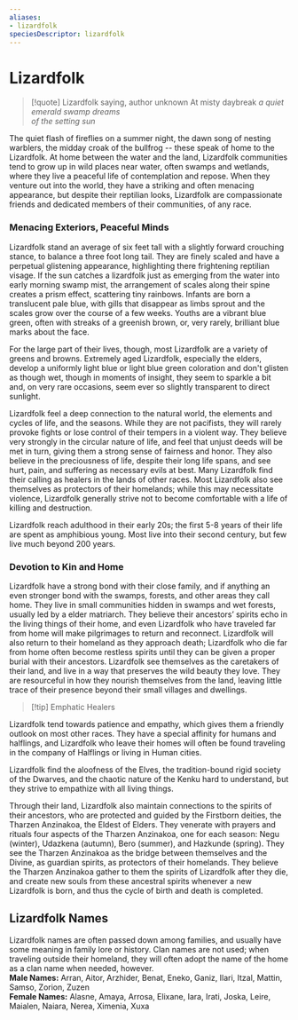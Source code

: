 ```yaml
---
aliases:
- lizardfolk
speciesDescriptor: lizardfolk
---
```

# Lizardfolk

>[!quote] Lizardfolk saying, author unknown
>At misty daybreak
_a quiet emerald swamp dreams_  
_of the setting sun_  

The quiet flash of fireflies on a summer night, the dawn song of nesting warblers, the midday croak of the bullfrog -- these speak of home to the Lizardfolk. At home between the water and the land, Lizardfolk communities tend to grow up in wild places near water, often swamps and wetlands, where they live a peaceful life of contemplation and repose. When they venture out into the world, they have a striking and often menacing appearance, but despite their reptilian looks, Lizardfolk are compassionate friends and dedicated members of their communities, of any race.

### Menacing Exteriors, Peaceful Minds

Lizardfolk stand an average of six feet tall with a slightly forward crouching stance, to balance a three foot long tail. They are finely scaled and have a perpetual glistening appearance, highlighting there frightening reptilian visage. If the sun catches a lizardfolk just as emerging from the water into early morning swamp mist, the arrangement of scales along their spine creates a prism effect, scattering tiny rainbows. Infants are born a translucent pale blue, with gills that disappear as limbs sprout and the scales grow over the course of a few weeks. Youths are a vibrant blue green, often with streaks of a greenish brown, or, very rarely, brilliant blue marks about the face.

For the large part of their lives, though, most Lizardfolk are a variety of greens and browns. Extremely aged Lizardfolk, especially the elders, develop a uniformly light blue or light blue green coloration and don't glisten as though wet, though in moments of insight, they seem to sparkle a bit and, on very rare occasions, seem ever so slightly transparent to direct sunlight.

Lizardfolk feel a deep connection to the natural world, the elements and cycles of life, and the seasons. While they are not pacifists, they will rarely provoke fights or lose control of their tempers in a violent way. They believe very strongly in the circular nature of life, and feel that unjust deeds will be met in turn, giving them a strong sense of fairness and honor. They also believe in the preciousness of life, despite their long life spans, and see hurt, pain, and suffering as necessary evils at best. Many Lizardfolk find their calling as healers in the lands of other races. Most Lizardfolk also see themselves as protectors of their homelands; while this may necessitate violence, Lizardfolk generally strive not to become comfortable with a life of killing and destruction.

Lizardfolk reach adulthood in their early 20s; the first 5-8 years of their life are spent as amphibious young. Most live into their second century, but few live much beyond 200 years.
### Devotion to Kin and Home

Lizardfolk have a strong bond with their close family, and if anything an even stronger bond with the swamps, forests, and other areas they call home. They live in small communities hidden in swamps and wet forests, usually led by a elder matriarch. They believe their ancestors’ spirits echo in the living things of their home, and even Lizardfolk who have traveled far from home will make pilgrimages to return and reconnect. Lizardfolk will also return to their homeland as they approach death; Lizardfolk who die far from home often become restless spirits until they can be given a proper burial with their ancestors. Lizardfolk see themselves as the caretakers of their land, and live in a way that preserves the wild beauty they love. They are resourceful in how they nourish themselves from the land, leaving little trace of their presence beyond their small villages and dwellings.

>[!tip] Emphatic Healers
>
Lizardfolk tend towards patience and empathy, which gives them a friendly outlook on most other races. They have a special affinity for humans and halflings, and Lizardfolk who leave their homes will often be found traveling in the company of Halflings or living in Human cities.
>
Lizardfolk find the aloofness of the Elves, the tradition-bound rigid society of the Dwarves, and the chaotic nature of the Kenku hard to understand, but they strive to empathize with all living things.

Through their land, Lizardfolk also maintain connections to the spirits of their ancestors, who are protected and guided by the Firstborn deities, the  Tharzen Anzinakoa, the Eldest of Elders. They venerate with prayers and rituals four aspects of the Tharzen Anzinakoa, one for each season: Negu (winter), Udazkena (autumn), Bero (summer), and Hazkunde (spring). They see the Tharzen Anzinakoa as the bridge between themselves and the Divine, as guardian spirits, as protectors of their homelands. They believe the Tharzen Anzinakoa gather to them the spirits of Lizardfolk after they die, and create new souls from these ancestral spirits whenever a new Lizardfolk is born, and thus the cycle of birth and death is completed.

## Lizardfolk Names

Lizardfolk names are often passed down among families, and usually have some meaning in family lore or history. Clan names are not used; when traveling outside their homeland, they will often adopt the name of the home as a clan name when needed, however.   
**Male Names:** Arran, Aitor, Arzhider, Benat, Eneko, Ganiz, Ilari, Itzal, Mattin, Samso, Zorion, Zuzen   
**Female Names:** Alasne, Amaya, Arrosa, Elixane, Iara, Irati, Joska, Leire, Maialen, Naiara, Nerea, Ximenia, Xuxa